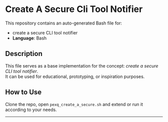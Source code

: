 # Create A Secure Cli Tool Notifier

This repository contains an auto-generated Bash file for:

- create a secure CLI tool notifier
- **Language**: Bash

## Description

This file serves as a base implementation for the concept: *create a secure CLI tool notifier*.  
It can be used for educational, prototyping, or inspiration purposes.

## How to Use

Clone the repo, open `pexq_create_a_secure.sh` and extend or run it according to your needs.

---


